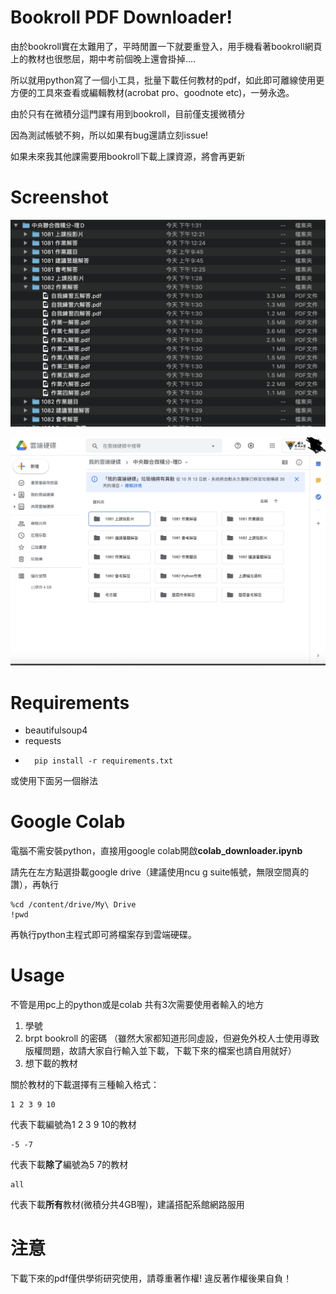 

# Bookroll PDF Downloader!

由於bookroll實在太難用了，平時閒置一下就要重登入，用手機看著bookroll網頁上的教材也很憋屈，期中考前個晚上還會掛掉....

所以就用python寫了一個小工具，批量下載任何教材的pdf，如此即可離線使用更方便的工具來查看或編輯教材(acrobat pro、goodnote etc)，一勞永逸。

由於只有在微積分這門課有用到bookroll，目前僅支援微積分

因為測試帳號不夠，所以如果有bug還請立刻issue!

如果未來我其他課需要用bookroll下載上課資源，將會再更新

# Screenshot

![1](https://raw.githubusercontent.com/lebr0nli/bookroll_pdf_downloader/main/sample1.png)




![2](https://raw.githubusercontent.com/lebr0nli/bookroll_pdf_downloader/main/sample2.png)

#  Requirements

* beautifulsoup4
* requests
* 
		pip install -r requirements.txt

或使用下面另一個辦法

# Google Colab

電腦不需安裝python，直接用google colab開啟**colab_downloader.ipynb**

請先在左方點選掛載google drive（建議使用ncu g suite帳號，無限空間真的讚），再執行

	%cd /content/drive/My\ Drive
	!pwd

再執行python主程式即可將檔案存到雲端硬碟。

# Usage

不管是用pc上的python或是colab
共有3次需要使用者輸入的地方

1. 學號
2. brpt bookroll 的密碼
（雖然大家都知道形同虛設，但避免外校人士使用導致版權問題，故請大家自行輸入並下載，下載下來的檔案也請自用就好）
3. 想下載的教材 

關於教材的下載選擇有三種輸入格式：

	1 2 3 9 10
代表下載編號為1 2 3 9 10的教材

	-5 -7
代表下載**除了**編號為5 7的教材

	all
代表下載**所有**教材(微積分共4GB喔)，建議搭配系館網路服用


# 注意

下載下來的pdf僅供學術研究使用，請尊重著作權!
違反著作權後果自負！